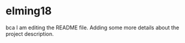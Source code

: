 # elming18
bca
I am editing the README file. Adding some more details about the project description.
